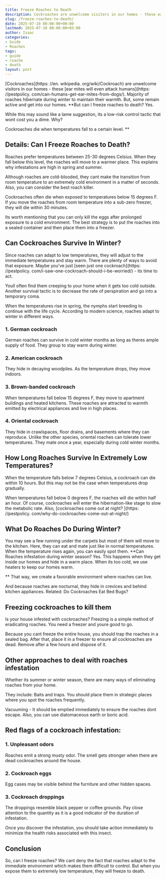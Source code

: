 ```yaml
---
title: Freeze Roaches to Death
description: Cockroaches are unwelcome visitors in our homes - these ear mites will even attack humans . Majority of roaches hibernate during winter to maintain their...
slug: /freeze-roaches-to-death/
date: 2025-07-10 00:00:00+00:00
lastmod: 2025-07-10 00:00:00+03:00
author: Isaac
categories:
- Guide
- Roaches
tags:
- guide
- roache
- death
layout: post
---
```


[Cockroaches](https: //en. wikipedia. org/wiki/Cockroach) are unwelcome visitors in our homes - these [ear mites will even attack humans](https: //pestpolicy. com/can-humans-get-ear-mites-from-dogs/). Majority of roaches hibernate during winter to maintain their warmth. But, some remain active and get into our homes. **But can I freeze roaches to death? Yes.

While this may sound like a lame suggestion, its a low-risk control tactic that wont cost you a dime. Why?

Cockroaches die when temperatures fall to a certain level. **

##  **Details: Can I Freeze Roaches to Death?**

Roaches prefer temperatures between 25-30 degrees Celsius. When they fall below this level, the roaches will move to a warmer place. This explains why infestations are high in spring and summer.

Although roaches are cold-blooded, they cant make the transition from room temperature to an extremely cold environment in a matter of seconds. Also, you can consider the best roach killer.

Cockroaches often die when exposed to temperatures below 15 degrees F. If you move the roaches from room temperature into a sub-zero freezer, they will die within 30 minutes.

Its worth mentioning that you can only kill the eggs after prolonged exposure to a cold environment. The best strategy is to put the roaches into a sealed container and then place them into a freezer.

##  Can Cockroaches Survive In Winter?

Since roaches can adapt to low temperatures, they will adjust to the immediate temperatures and stay warm. There are plenty of ways to avoid that exposure. Maybe you've just [seen just one cockroach](https: //pestpolicy. com/i-saw-one-cockroach-should-i-be-worried/) - its time to act.

Youll often find them creeping to your home when it gets too cold outside. Another survival tactic is to decrease the rate of perspiration and go into a temporary coma.

When the temperatures rise in spring, the nymphs start breeding to continue with the life cycle. According to modern science, roaches adapt to winter in different ways.

###  1. German cockroach

German roaches can survive in cold winter months as long as theres ample supply of food. They group to stay warm during winter.

###  2. American cockroach

They hide in decaying woodpiles. As the temperature drops, they move indoors.

###  3. Brown-banded cockroach

When temperatures fall below 15 degrees F, they move to apartment buildings and heated kitchens. These roaches are attracted to warmth emitted by electrical appliances and live in high places.

###  4. Oriental cockroach

They hide in crawlspaces, floor drains, and basements where they can reproduce. Unlike the other species, oriental roaches can tolerate lower temperatures. They mate once a year, especially during cold winter months.

##  How Long Roaches Survive In Extremely Low Temperatures?

When the temperature falls below 7 degrees Celsius, a cockroach can die within 10 hours. But this may not be the case when temperatures drop gradually.

When temperatures fall below 0 degrees F, the roaches will die within half an hour. Of course, cockroaches will enter the hibernation-like stage to slow the metabolic rate. Also, [cockroaches come out at night? ](https: //pestpolicy. com/why-do-cockroaches-come-out-at-night/)

##  What Do Roaches Do During Winter?

You may see a few running under the carpets but most of them will move to the kitchen. Here, they can eat and mate just like in normal temperatures. When the temperature rises again, you can easily spot them. **Can Roaches infestation during winter season? Yes. This happens when they get inside our homes and hide in a warm place. When its too cold, we use heaters to keep our homes warm.

** That way, we create a favorable environment where roaches can live.

And because roaches are nocturnal, they hide in crevices and behind kitchen appliances. Related: Do Cockroaches Eat Bed Bugs?

##  Freezing cockroaches to kill them

Is your house infested with cockroaches? Freezing is a simple method of eradicating roaches. You need a freezer and youre good to go.

Because you cant freeze the entire house, you should trap the roaches in a sealed bag. After that, place it in a freezer to ensure all cockroaches are dead. Remove after a few hours and dispose of it.

##  Other approaches to deal with roaches infestation

Whether its summer or winter season, there are many ways of eliminating roaches from your home.

They include: Baits and traps. You should place them in strategic places where you spot the roaches frequently.

Vacuuming - It should be emptied immediately to ensure the roaches dont escape. Also, you can use diatomaceous earth or boric acid.

##  Red flags of a cockroach infestation:

###  1. Unpleasant odors

Roaches emit a strong musty odor. The smell gets stronger when there are dead cockroaches around the house.

###  2. Cockroach eggs

Egg cases may be visible behind the furniture and other hidden spaces.

###  3. Cockroach droppings

The droppings resemble black pepper or coffee grounds. Pay close attention to the quantity as it is a good indicator of the duration of infestation.

Once you discover the infestation, you should take action immediately to minimize the health risks associated with this insect.

##  Conclusion

So, can I freeze roaches? We cant deny the fact that roaches adapt to the immediate environment which makes them difficult to control. But when you expose them to extremely low temperature, they will freeze to death.
